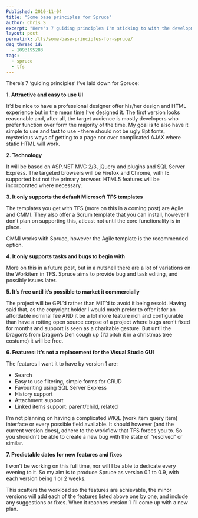 ```yaml
---
Published: 2010-11-04
title: "Some base principles for Spruce"
author: Chris S
excerpt: "Here's 7 guiding principles I'm sticking to with the development of the Spruce front end for TFS."
layout: post
permalink: /tfs/some-base-principles-for-spruce/
dsq_thread_id:
  - 1093195283
tags:
  - spruce
  - tfs
---
```

There’s 7 ‘guiding principles’ I’ve laid down for Spruce:

**1. Attractive and easy to use UI**

It’d be nice to have a professional designer offer his/her design and HTML experience but in the mean time I’ve designed it. The first version looks reasonable and, after all, the target audience is mostly developers who prefer function over form the majority of the time. My goal is to also have it simple to use and fast to use - there should not be ugly 8pt fonts, mysterious ways of getting to a page nor over complicated AJAX where static HTML will work.

<!--more-->

**2. Technology**

It will be based on ASP.NET MVC 2/3, jQuery and plugins and SQL Server Express. The targeted browsers will be Firefox and Chrome, with IE supported but not the primary browser. HTML5 features will be incorporated where necessary.

**3. It only supports the default Microsoft TFS templates**

The templates you get with TFS (more on this in a coming post) are Agile and CMMI. They also offer a Scrum template that you can install, however I don’t plan on supporting this, atleast not until the core functionality is in place.

CMMI works with Spruce, however the Agile template is the recommended option.

**4. It only supports tasks and bugs to begin with**

More on this in a future post, but in a nutshell there are a lot of variations on the Workitem in TFS. Spruce aims to provide bug and task editing, and possibly issues later.

**5. It’s free until it’s possible to market it commercially**

The project will be GPL’d rather than MIT’d to avoid it being resold. Having said that, as the copyright holder I would much prefer to offer it for an affordable nominal fee AND it be a lot more feature rich and configurable than have a rotting open source corpse of a project where bugs aren’t fixed for months and support is seen as a charitable gesture. But until the Dragon’s from Dragon’s Den cough up (I’d pitch it in a christmas tree costume) it will be free.

**6. Features: It’s not a replacement for the Visual Studio GUI**

The features I want it to have by version 1 are:

  * Search
  * Easy to use filtering, simple forms for CRUD
  * Favouriting using SQL Server Express
  * History support
  * Attachment support
  * Linked items support: parent/child, related

I'm not planning on having a complicated WIQL (work item query item) interface or every possible field available. It should however (and the current version does), adhere to the workflow that TFS forces you to. So you shouldn't be able to create a new bug with the state of &#8220;resolved&#8221; or similar.

**7. Predictable dates for new features and fixes**

I won’t be working on this full time, nor will I be able to dedicate every evening to it. So my aim is to produce Spruce as version 0.1 to 0.9, with each version being 1 or 2 weeks.

This scatters the workload so the features are achievable, the minor versions will add each of the features listed above one by one, and include any suggestions or fixes. When it reaches version 1 I’ll come up with a new plan.